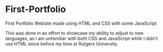 # First-Portfolio
First Portfolio Website made using HTML and CSS with some JavaScript

This was done in an effort to showcase my ability to adjust to new languages, 
as I am unfamiliar with both CSS and JavaScript while I didn't use HTML since before
my time at Rutgers University.
